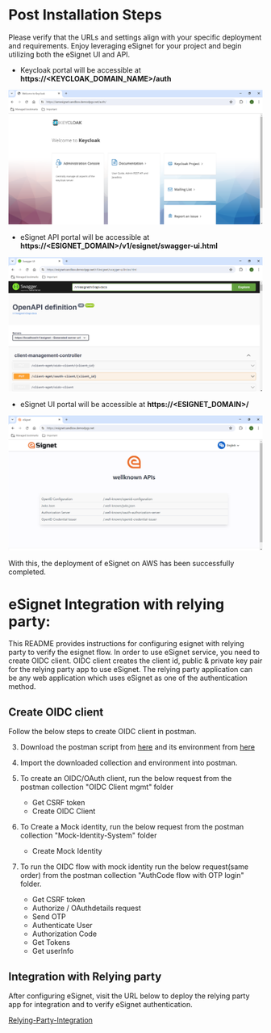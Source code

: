 # Post Installation Steps

Please verify that the URLs and settings align with your specific deployment and requirements. Enjoy leveraging eSignet for your project and begin utilizing both the eSignet UI and API.

- Keycloak portal will be accessible at **https://<KEYCLOAK_DOMAIN_NAME>/auth**

![KeycloakUI](imgs/keycloak-ui.png)


- eSignet API portal will be accessible at **https://<ESIGNET_DOMAIN>/v1/esignet/swagger-ui.html**

![EsignetSwaggerUI](imgs/esignet-swagger-ui.png)


- eSignet UI portal will be accessible at **https://<ESIGNET_DOMAIN>/**

![EsignetOidcUI](imgs/esignet-oidc-ui.png)

With this, the deployment of eSignet on AWS has been successfully completed.

# eSignet Integration with relying party:
This README provides instructions for configuring esignet with relying party to verify the esignet flow. In order to use eSignet service, you need to create OIDC client. OIDC client creates the client id, public & private key pair for the relying party app to use eSignet. The relying party application can be any web application which uses eSignet as one of the authentication method.

## Create OIDC client

Follow the below steps to create OIDC client in postman.

3. Download the postman script from [here](https://github.com/mosip/esignet/blob/v1.3.0/docs/postman-collections/esignet-with-mock-IDA.postman_collection.json)
and its environment from [here](https://github.com/mosip/esignet/blob/v1.3.0/docs/postman-collections/esignet-with-mock-IDA.postman_environment.json)

4. Import the downloaded collection and environment into postman.

5. To create an OIDC/OAuth client, run the below request from the postman collection "OIDC Client mgmt" folder
   * Get CSRF token
   * Create OIDC Client

6. To Create a Mock identity, run the below request from the postman collection "Mock-Identity-System" folder
   * Create Mock Identity

7. To run the OIDC flow with mock identity run the below request(same order) from the postman collection "AuthCode flow with OTP login" folder.
   * Get CSRF token
   * Authorize / OAuthdetails request
   * Send OTP
   * Authenticate User
   * Authorization Code
   * Get Tokens
   * Get userInfo


## Integration with Relying party
After configuring eSignet, visit the URL below to deploy the relying party app for integration and to verify eSignet authentication.

[Relying-Party-Integration](https://github.com/mosip/esignet-mock-services/tree/v0.9.3)
